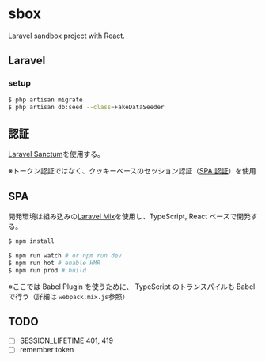 # sbox

Laravel sandbox project with React.

## Laravel

### setup

```bash
$ php artisan migrate
$ php artisan db:seed --class=FakeDataSeeder
```

## 認証

[Laravel Sanctum](https://laravel.com/docs/8.x/sanctum)を使用する。

※トークン認証ではなく、クッキーベースのセッション認証（[SPA 認証](https://laravel.com/docs/8.x/sanctum#spa-authentication)）を使用

## SPA

開発環境は組み込みの[Laravel Mix](https://laravel.com/docs/8.x/mix)を使用し、TypeScript, React ベースで開発する。

```bash
$ npm install

$ npm run watch # or npm run dev
$ npm run hot # enable HMR
$ npm run prod # build
```

※ここでは Babel Plugin を使うために、 TypeScript のトランスパイルも Babel で行う（詳細は `webpack.mix.js`参照）

## TODO

- [ ] SESSION_LIFETIME 401, 419
- [ ] remember token
